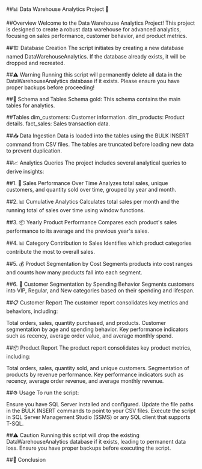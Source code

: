 ##📊 Data Warehouse Analytics Project 🚀

##Overview
Welcome to the Data Warehouse Analytics Project! This project is designed to create a robust data warehouse for advanced analytics, focusing on sales performance, customer behavior, and product metrics.

##🏗️ Database Creation
The script initiates by creating a new database named DataWarehouseAnalytics. If the database already exists, it will be dropped and recreated.

##⚠️ Warning
Running this script will permanently delete all data in the DataWarehouseAnalytics database if it exists. Please ensure you have proper backups before proceeding!

##📂 Schema and Tables
Schema
gold: This schema contains the main tables for analytics.

##Tables
dim_customers: Customer information.
dim_products: Product details.
fact_sales: Sales transaction data.

##📥 Data Ingestion
Data is loaded into the tables using the BULK INSERT command from CSV files. The tables are truncated before loading new data to prevent duplication.

##📈 Analytics Queries
The project includes several analytical queries to derive insights:

##1. 📅 Sales Performance Over Time
Analyzes total sales, unique customers, and quantity sold over time, grouped by year and month.

##2. 📊 Cumulative Analytics
Calculates total sales per month and the running total of sales over time using window functions.

##3. 📦 Yearly Product Performance
Compares each product's sales performance to its average and the previous year's sales.

##4. 📊 Category Contribution to Sales
Identifies which product categories contribute the most to overall sales.

##5. 💰 Product Segmentation by Cost
Segments products into cost ranges and counts how many products fall into each segment.

##6. 👥 Customer Segmentation by Spending Behavior
Segments customers into VIP, Regular, and New categories based on their spending and lifespan.

##📋 Customer Report
The customer report consolidates key metrics and behaviors, including:

Total orders, sales, quantity purchased, and products.
Customer segmentation by age and spending behavior.
Key performance indicators such as recency, average order value, and average monthly spend.

##📦 Product Report
The product report consolidates key product metrics, including:

Total orders, sales, quantity sold, and unique customers.
Segmentation of products by revenue performance.
Key performance indicators such as recency, average order revenue, and average monthly revenue.

##⚙️ Usage
To run the script:

Ensure you have SQL Server installed and configured.
Update the file paths in the BULK INSERT commands to point to your CSV files.
Execute the script in SQL Server Management Studio (SSMS) or any SQL client that supports T-SQL.

##⚠️ Caution
Running this script will drop the existing DataWarehouseAnalytics database if it exists, leading to permanent data loss. Ensure you have proper backups before executing the script.

##🎉 Conclusion
